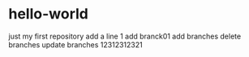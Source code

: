 # hello-world
just my first repository
add a line 1
add branck01
add branches
delete branches
update branches
12312312321